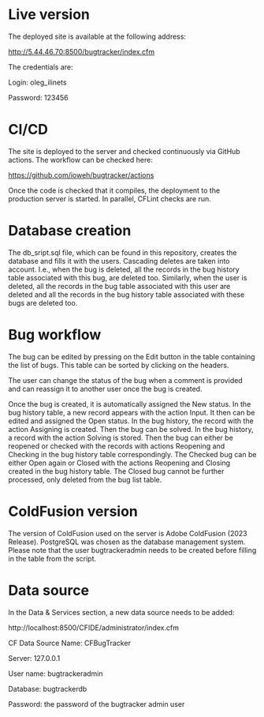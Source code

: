 # Live version

The deployed site is available at the following address:

http://5.44.46.70:8500/bugtracker/index.cfm

The credentials are:

Login: oleg_ilinets

Password: 123456

# CI/CD

The site is deployed to the server and checked continuously via GitHub actions. The workflow can be checked here:

https://github.com/ioweh/bugtracker/actions

Once the code is checked that it compiles, the deployment to the production server is started. In parallel, CFLint checks are run.

# Database creation

The db_sript.sql file, which can be found in this repository, creates the database and fills it with the users. Cascading deletes are taken into account. I.e., when the bug is deleted, all the records in the bug history table associated with this bug, are deleted too. Similarly, when the user is deleted, all the records in the bug table associated with this user are deleted and all the records in the bug history table associated with these bugs are deleted too.

# Bug workflow

The bug can be edited by pressing on the Edit button in the table containing the list of bugs. This table can be sorted by clicking on the headers.

The user can change the status of the bug when a comment is provided and can reassign it to another user once the bug is created.

Once the bug is created, it is automatically assigned the New status. In the bug history table, a new record appears with the action Input. It then can be edited and assigned the Open status. In the bug history, the record with the action Assigning is created. Then the bug can be solved. In the bug history, a record with the action Solving is stored. Then the bug can either be reopened or checked with the records with actions Reopening and Checking in the bug history table correspondingly. The Checked bug can be either Open again or Closed with the actions Reopening and Closing created in the bug history table. The Closed bug cannot be further processed, only deleted from the bug list table.

# ColdFusion version

The version of ColdFusion used on the server is Adobe ColdFusion (2023 Release). PostgreSQL was chosen as the database management system. Please note that the user bugtrackeradmin needs to be created before filling in the table from the script.

# Data source

In the Data & Services section, a new data source needs to be added:

http://localhost:8500/CFIDE/administrator/index.cfm

CF Data Source Name: CFBugTracker

Server: 127.0.0.1

User name: bugtrackeradmin

Database: bugtrackerdb

Password: the password of the bugtracker admin user


